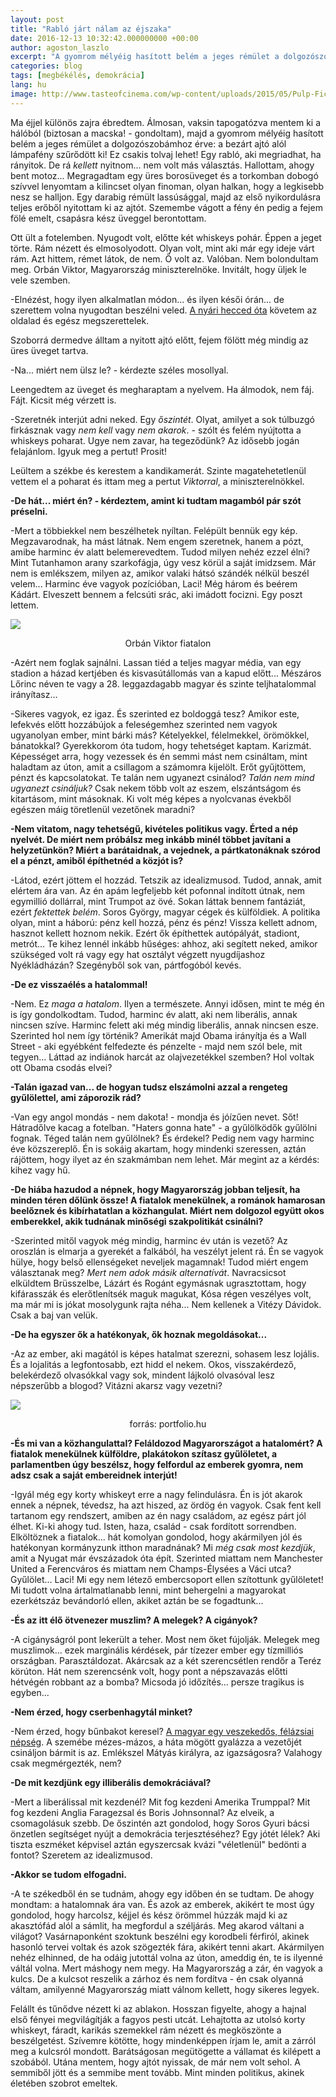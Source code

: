 ```yaml
---
layout: post
title: "Rabló járt nálam az éjszaka"
date: 2016-12-13 10:32:42.000000000 +00:00
author: agoston_laszlo
excerpt: "A gyomrom mélyéig hasított belém a jeges rémület a dolgozószobámhoz érve: a bezárt ajtó alól lámpafény szűrődött ki! Egy rabló lehet, aki megriadhat, ha rányitok. De rá *kellett* nyitnom... nem volt más választás. Hallottam, ahogy bent motoz..."
categories: blog
tags: [megbékélés, demokrácia]
lang: hu
image: http://www.tasteofcinema.com/wp-content/uploads/2015/05/Pulp-Fiction.jpg
---
```

Ma éjjel különös zajra ébredtem. Álmosan, vaksin tapogatózva mentem ki a hálóból (biztosan a macska! - gondoltam), majd a gyomrom mélyéig hasított belém a jeges rémület a dolgozószobámhoz érve: a bezárt ajtó alól lámpafény szűrődött ki! Ez csakis tolvaj lehet! Egy rabló, aki megriadhat, ha rányitok. De rá *kellett* nyitnom... nem volt más választás. Hallottam, ahogy bent motoz... Megragadtam egy üres borosüveget és a torkomban dobogó szívvel lenyomtam a kilincset olyan finoman, olyan halkan, hogy a legkisebb nesz se halljon. Egy darabig rémült lassúsággal, majd az első nyikordulásra teljes erőből nyitottam ki az ajtót. Szemembe vágott a fény én pedig a fejem fölé emelt, csapásra kész üveggel berontottam.

Ott ült a fotelemben. Nyugodt volt, előtte két whiskeys pohár. Éppen a jeget törte. Rám nézett és elmosolyodott. Olyan volt, mint aki már egy ideje várt rám. Azt hittem, rémet látok, de nem. Ő volt az. Valóban. Nem bolondultam meg. Orbán Viktor, Magyarország miniszterelnöke. Invitált, hogy üljek le vele szemben.

-Elnézést, hogy ilyen alkalmatlan módon... és ilyen késői órán... de szerettem volna nyugodtan beszélni veled. [A nyári hecced óta](http://agostonlaszlo.hu/blog/hogyan-alljon-egy-fidesz-szavazo-az-iszlamhoz/) követem az oldalad és egész megszerettelek.

Szoborrá dermedve álltam a nyitott ajtó előtt, fejem fölött még mindig az üres üveget tartva.

-Na... miért nem ülsz le? - kérdezte széles mosollyal.

Leengedtem az üveget és megharaptam a nyelvem. Ha álmodok, nem fáj. Fájt. Kicsit még vérzett is.

-Szeretnék interjút adni neked. Egy *őszintét*. Olyat, amilyet a sok túlbuzgó firkásznak vagy *nem kell* vagy *nem akarok*. - szólt és felém nyújtotta a whiskeys poharat. Ugye nem zavar, ha tegeződünk? Az idősebb jogán felajánlom. Igyuk meg a pertut! Prosit!

Leültem a székbe és kerestem a kandikamerát. Szinte magatehetetlenül vettem el a poharat és ittam meg a pertut *Viktorral*, a miniszterelnökkel.

**-De hát... miért én? - kérdeztem, amint ki tudtam magamból pár szót préselni.**

-Mert a többiekkel nem beszélhetek nyíltan. Felépült bennük egy kép. Megzavarodnak, ha mást látnak. Nem engem szeretnek, hanem a pózt, amibe harminc év alatt belemerevedtem. Tudod milyen nehéz ezzel élni? Mint Tutanhamon arany szarkofágja, úgy vesz körül a saját imidzsem. Már nem is emlékszem, milyen az, amikor valaki hátsó szándék nélkül beszél velem... Harminc éve vagyok pozícióban, Laci! Még három és beérem Kádárt. Elveszett bennem a felcsúti srác, aki imádott focizni. Egy poszt lettem.

![](http://agostonlaszlo.hu/images/Orban_Viktor_kiskoru.jpg)
<center>Orbán Viktor fiatalon</center>

-Azért nem foglak sajnálni. Lassan tiéd a teljes magyar média, van egy stadion a házad kertjében és kisvasútállomás van a kapud előtt... Mészáros Lőrinc néven te vagy a 28. leggazdagabb magyar és szinte teljhatalommal irányítasz...

-Sikeres vagyok, ez igaz. És szerinted ez boldoggá tesz? Amikor este, lefekvés előtt hozzábújok a feleségemhez szerinted nem vagyok ugyanolyan ember, mint bárki más? Kételyekkel, félelmekkel, örömökkel, bánatokkal? Gyerekkorom óta tudom, hogy tehetséget kaptam. Karizmát. Képességet arra, hogy vezessek és én semmi mást nem csináltam, mint haladtam az úton, amit a csillagom a számomra kijelölt. Erőt gyűjtöttem, pénzt és kapcsolatokat. Te talán nem ugyanezt csinálod? *Talán nem mind ugyanezt csináljuk?* Csak nekem több volt az eszem, elszántságom és kitartásom, mint másoknak. Ki volt még képes a nyolcvanas évekből egészen máig töretlenül vezetőnek maradni?

**-Nem vitatom, nagy tehetségű, kivételes politikus vagy. Érted a nép nyelvét. De miért nem próbálsz meg inkább minél többet javítani a helyzetünkön? Miért a barátaidnak, a vejednek, a pártkatonáknak szórod el a pénzt, amiből építhetnéd a közjót is?**

-Látod, ezért jöttem el hozzád. Tetszik az idealizmusod. Tudod, annak, amit elértem ára van. Az én apám legfeljebb két pofonnal indított útnak, nem egymillió dollárral, mint Trumpot az övé. Sokan láttak bennem fantáziát, ezért *fektettek belém*. Soros György, magyar cégek és külföldiek. A politika olyan, mint a háború: pénz kell hozzá, pénz és pénz! Vissza kellett adnom, hasznot kellett hoznom nekik. Ezért ők építhettek autópályát, stadiont, metrót... Te kihez lennél inkább hűséges: ahhoz, aki segített neked, amikor szükséged volt rá vagy egy hat osztályt végzett nyugdíjashoz Nyékládházán? Szegényből sok van, pártfogóból kevés. 

**-De ez visszaélés a hatalommal!**

-Nem. Ez *maga a hatalom*. Ilyen a természete. Annyi idősen, mint te még én is így gondolkodtam. Tudod, harminc év alatt, aki nem liberális, annak nincsen szíve. Harminc felett aki még mindig liberális, annak nincsen esze. Szerinted hol nem így történik? Amerikát majd Obama irányítja és a Wall Street - aki egyébként felfedezte és pénzelte - majd nem szól bele, mit tegyen... Láttad az indiánok harcát az olajvezetékkel szemben? Hol voltak ott Obama csodás elvei?

**-Talán igazad van... de hogyan tudsz elszámolni azzal a rengeteg gyűlölettel, ami záporozik rád?**

-Van egy angol mondás - nem dakota! - mondja és jóízűen nevet. Sőt! Hátradőlve kacag a fotelban. "Haters gonna hate" - a gyűlölködők gyűlölni fognak. Téged talán nem gyűlölnek? És érdekel? Pedig nem vagy harminc éve közszereplő. Én is sokáig akartam, hogy mindenki szeressen, aztán rájöttem, hogy ilyet az én szakmámban nem lehet. Már megint az a kérdés: kihez vagy hű.

**-De hiába hazudod a népnek, hogy Magyarország jobban teljesít, ha minden téren dőlünk össze! A fiatalok menekülnek, a románok hamarosan beelőznek és kibírhatatlan a közhangulat. Miért nem dolgozol együtt okos emberekkel, akik tudnának minőségi szakpolitikát csinálni?**

-Szerinted mitől vagyok még mindig, harminc év után is vezető? Az oroszlán is elmarja a gyerekét a falkából, ha veszélyt jelent rá. Én se vagyok hülye, hogy belső ellenségeket neveljek magamnak! Tudod miért engem választanak meg? *Mert nem adok másik alternatívát*. Navracsicsot elküldtem Brüsszelbe, Lázárt és Rogánt egymásnak ugrasztottam, hogy kifárasszák és elerőtlenítsék maguk magukat, Kósa régen veszélyes volt, ma már mi is jókat mosolygunk rajta néha... Nem kellenek a Vitézy Dávidok. Csak a baj van velük.

**-De ha egyszer ők a hatékonyak, ők hoznak megoldásokat...**

-Az az ember, aki magától is képes hatalmat szerezni, sohasem lesz lojális. És a lojalitás a legfontosabb, ezt hidd el nekem. Okos, visszakérdező, belekérdező olvasókkal vagy sok, mindent lájkoló olvasóval lesz népszerűbb a blogod? Vitázni akarsz vagy vezetni?

![](http://www.portfolio.hu/img/upload/titleimages1500/O/orbanviktorparl.jpg)
<center>forrás: portfolio.hu</center>

**-És mi van a közhangulattal? Feláldozod Magyarországot a hatalomért? A fiatalok menekülnek külföldre, plakátokon szítasz gyűlöletet, a parlamentben úgy beszélsz, hogy felfordul az emberek gyomra, nem adsz csak a saját embereidnek interjút!**

-Igyál még egy korty whiskeyt erre a nagy felindulásra. Én is jót akarok ennek a népnek, tévedsz, ha azt hiszed, az ördög én vagyok. Csak fent kell tartanom egy rendszert, amiben az én nagy családom, az egész párt jól élhet. Ki-ki ahogy tud. Isten, haza, család - csak fordított sorrendben. Elköltöznek a fiatalok... hát komolyan gondolod, hogy akármilyen jól és hatékonyan kormányzunk itthon maradnának? Mi *még csak most kezdjük*, amit a Nyugat már évszázadok óta épít. Szerinted miattam nem Manchester United a Ferencváros és miattam nem Champs-Élysées a Váci utca? Gyűlölet... Laci! Mi egy nem létező embercsoport ellen szítottunk gyűlöletet! Mi tudott volna ártalmatlanabb lenni, mint behergelni a magyarokat ezerkétszáz bevándorló ellen, akiket aztán be se fogadtunk...

**-És az itt élő ötvenezer muszlim? A melegek? A cigányok?**

-A cigányságról pont lekerült a teher. Most nem őket fújolják. Melegek meg muszlimok... ezek marginális kérdések, pár tízezer ember egy tízmilliós országban. Parasztáldozat. Akárcsak az a két szerencsétlen rendőr a Teréz körúton. Hát nem szerencsénk volt, hogy pont a népszavazás előtti hétvégén robbant az a bomba? Micsoda jó időzítés... persze tragikus is egyben...

**-Nem érzed, hogy cserbenhagytál minket?**

-Nem érzed, hogy bűnbakot keresel? [A magyar egy veszekedős, félázsiai népség](http://24.hu/belfold/2012/07/26/orban-veszekedos-felazsiai-nep-a-magyar/). A szemébe mézes-mázos, a háta mögött gyalázza a vezetőjét csináljon bármit is az. Emlékszel Mátyás királyra, az igazságosra? Valahogy csak megmérgezték, nem?

**-De mit kezdjünk egy illiberális demokráciával?**

-Mert a liberálissal mit kezdenél? Mit fog kezdeni Amerika Trumppal? Mit fog kezdeni Anglia Faragezsal és Boris Johnsonnal? Az elveik, a csomagolásuk szebb. De őszintén azt gondolod, hogy Soros Gyuri bácsi önzetlen segítséget nyújt a demokrácia terjesztéséhez? Egy jótét lélek? Aki tiszta eszméket képvisel aztán egyszercsak kvázi "véletlenül" bedönti a fontot? Szeretem az idealizmusod.

**-Akkor se tudom elfogadni.**

-A te székedből én se tudnám, ahogy egy időben én se tudtam. De ahogy mondtam: a hatalomnak ára van. És azok az emberek, akikért te most úgy gondolod, hogy harcolsz, kéjjel és kész örömmel húzzák majd ki az akasztófád alól a sámlit, ha megfordul a széljárás. Meg akarod váltani a világot? Vasárnaponként szoktunk beszélni egy korodbeli férfiról, akinek hasonló tervei voltak és azok szögezték fára, akikért tenni akart. Akármilyen nehéz elhinned, de ha odáig jutottál volna az úton, ameddig én, te is ilyenné váltál volna. Mert máshogy nem megy. Ha Magyarország a zár, én vagyok a kulcs. De a kulcsot reszelik a zárhoz és nem fordítva - én csak olyanná váltam, amilyenné Magyarország miatt válnom kellett, hogy sikeres legyek.

Felállt és tűnődve nézett ki az ablakon. Hosszan figyelte, ahogy a hajnal első fényei megvilágítják a fagyos pesti utcát. Lehajtotta az utolsó korty whiskeyt, fáradt, karikás szemekkel rám nézett és megköszönte a beszélgetést. Szívemre kötötte, hogy mindenképpen írjam le, amit a zárról meg a kulcsról mondott. Barátságosan megütögette a vállamat és kilépett a szobából. Utána mentem, hogy ajtót nyissak, de már nem volt sehol. A semmiből jött és a semmibe ment tovább. Mint minden politikus, akinek életében szobrot emeltek.
